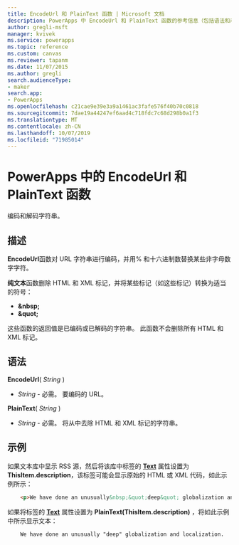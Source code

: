 ```yaml
---
title: EncodeUrl 和 PlainText 函数 | Microsoft 文档
description: PowerApps 中 EncodeUrl 和 PlainText 函数的参考信息（包括语法和示例）
author: gregli-msft
manager: kvivek
ms.service: powerapps
ms.topic: reference
ms.custom: canvas
ms.reviewer: tapanm
ms.date: 11/07/2015
ms.author: gregli
search.audienceType:
- maker
search.app:
- PowerApps
ms.openlocfilehash: c21cae9e39e3a9a1461ac3fafe576f40b70c0818
ms.sourcegitcommit: 7dae19a44247ef6aad4c718fdc7c68d298b0a1f3
ms.translationtype: MT
ms.contentlocale: zh-CN
ms.lasthandoff: 10/07/2019
ms.locfileid: "71985014"
---
```

# <a name="encodeurl-and-plaintext-functions-in-powerapps"></a>PowerApps 中的 EncodeUrl 和 PlainText 函数
编码和解码字符串。

## <a name="description"></a>描述
**EncodeUrl**函数对 URL 字符串进行编码，并用% 和十六进制数替换某些非字母数字字符。  

**纯文本**函数删除 HTML 和 XML 标记，并将某些标记（如这些标记）转换为适当的符号：

* **&amp;nbsp;**
* **&amp;quot;**

这些函数的返回值是已编码或已解码的字符串。 此函数不会删除所有 HTML 和 XML 标记。 

## <a name="syntax"></a>语法
**EncodeUrl**( *String* )

* *String* - 必需。  要编码的 URL。

**PlainText**( *String* )

* *String* - 必需。 将从中去除 HTML 和 XML 标记的字符串。

## <a name="examples"></a>示例
如果文本库中显示 RSS 源，然后将该库中标签的 **[Text](../controls/properties-core.md)** 属性设置为 **ThisItem.description**，该标签可能会显示原始的 HTML 或 XML 代码，如此示例所示：

```html
    <p>We have done an unusually&nbsp;&quot;deep&quot; globalization and localization.<p>
```

如果将标签的 **[Text](../controls/properties-core.md)** 属性设置为 **PlainText(ThisItem.description)** ，将如此示例中所示显示文本：

```
    We have done an unusually "deep" globalization and localization.
```